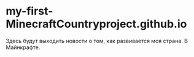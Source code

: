# my-first-MinecraftCountryproject.github.io
Здесь будут выходить новости о том, как развивается моя страна. В Майнкрафте.
